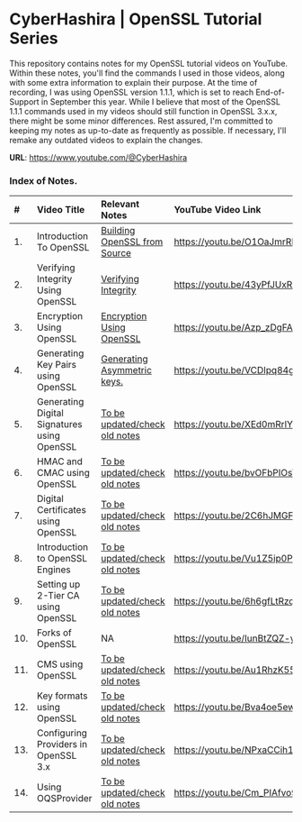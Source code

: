 # CyberHashira | OpenSSL Tutorial Series 

This repository contains notes for my OpenSSL tutorial videos on YouTube. Within these notes, you'll find the commands I used in those videos, along with some extra information to explain their purpose.
At the time of recording, I was using OpenSSL version 1.1.1, which is set to reach End-of-Support in September this year. While I believe that most of the OpenSSL 1.1.1 commands used in my videos should still function in OpenSSL 3.x.x, there might be some minor differences. Rest assured, I'm committed to keeping my notes as up-to-date as frequently as possible. If necessary, I'll remake any outdated videos to explain the changes.

**URL**: https://www.youtube.com/@CyberHashira


### Index of Notes.

| # | Video Title | Relevant Notes | YouTube Video Link
| :--- | :--- | :--- | :--- |
| 1. | Introduction To OpenSSL | [Building OpenSSL from Source](building_openssl_from_source.md) | https://youtu.be/O1OaJmrRHrw |
| 2. | Verifying Integrity Using OpenSSL | [Verifying Integrity](verifying_integrity.md) | https://youtu.be/43yPfJUxRCQ |
| 3. | Encryption Using OpenSSL | [Encryption Using OpenSSL](encryption_using_openssl.md) | https://youtu.be/Azp_zDgFAGk |
| 4. | Generating Key Pairs using OpenSSL | [Generating Asymmetric keys.](generating_asymmetric_keys.md) | https://youtu.be/VCDIpq84gVA |
| 5. | Generating Digital Signatures using OpenSSL | [To be updated/check old notes](old_notes/Digital_Signatures_Using_OpenSSL.txt) | https://youtu.be/XEd0mRrlYHY |
| 6. | HMAC and CMAC using OpenSSL | [To be updated/check old notes](old_notes/MAC_Using_OpenSSL.txt) | https://youtu.be/bvOFbPIOsY8 |
| 7. | Digital Certificates using OpenSSL  | [To be updated/check old notes](old_notes/Digital_Certificates_Using_OpenSSL.txt) | https://youtu.be/2C6hJMGFTYk |
| 8. | Introduction to OpenSSL Engines | [To be updated/check old notes](old_notes/OpenSSL_Engines.txt) | https://youtu.be/Vu1Z5ip0PpM |
| 9. | Setting up 2-Tier CA using OpenSSL | [To be updated/check old notes](old_notes/Setup_Two_Tier_PKI_Using_OpenSSL.txt) | https://youtu.be/6h6gfLtRzqs |
| 10. | Forks of OpenSSL | NA | https://youtu.be/IunBtZQZ-yU |
| 11. | CMS using OpenSSL | [To be updated/check old notes](old_notes/OpenSSL_CMS.txt) | https://youtu.be/Au1RhzK55y4 |
| 12. | Key formats using OpenSSL | [To be updated/check old notes](old_notes/OpenSSL_Key_Format.txt) | https://youtu.be/Bva4oe5ewuQ |
| 13. | Configuring Providers in OpenSSL 3.x | [To be updated/check old notes](old_notes/Configuring_Providers.txt) | https://youtu.be/NPxaCCih1QI |
| 14. | Using OQSProvider | [To be updated/check old notes](old_notes/) | https://youtu.be/Cm_PIAfvo9A |
